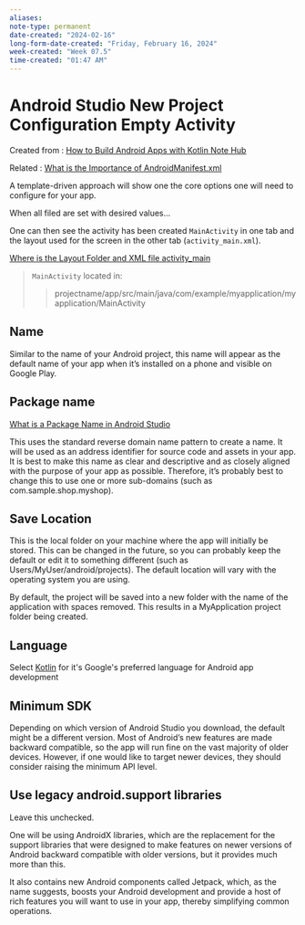 ```yaml
---
aliases:
note-type: permanent
date-created: "2024-02-16"
long-form-date-created: "Friday, February 16, 2024"
week-created: "Week 07.5"
time-created: "01:47 AM"
---
```


# Android Studio New Project Configuration Empty Activity

Created from : [How to Build Android Apps with Kotlin Note Hub](How%20to%20Build%20Android%20Apps%20with%20Kotlin%20Note%20Hub.md)

Related : [What is the Importance of AndroidManifest.xml](What%20is%20the%20Importance%20of%20AndroidManifest.xml.md)

A template-driven approach will show one the core options one will need to
configure for your app.

When all filed are set with desired values...

One can then see the activity has been created `MainActivity` in one tab and
the layout used for the screen in the other tab (`activity_main.xml`).

[Where is the Layout Folder and XML file activity_main](Where%20is%20the%20Layout%20Folder%20and%20XML%20file%20activity_main.md)

> `MainActivity` located in:
>
> > projectname/app/src/main/java/com/example/myapplication/myapplication/MainActivity

## Name

Similar to the name of your Android project, this name will appear as the
default name of your app when it’s installed on a phone and visible on Google
Play.

## Package name

[What is a Package Name in Android Studio](What%20is%20a%20Package%20Name%20in%20Android%20Studio.md)

This uses the standard reverse domain name pattern to create a name.
It will be used as an address identifier for source code and assets in your app.
It is best to make this name as clear and descriptive and as closely aligned
with the purpose of your app as possible. Therefore, it’s probably best to
change this to use one or more sub-domains (such as com.sample.shop.myshop).

## Save Location

This is the local folder on your machine where the app will initially be stored.
This can be changed in the future, so you can probably keep the default or edit
it to something different (such as Users/MyUser/android/projects). The default
location will vary with the operating system you are using.

By default, the project will be saved into a new folder with the name of the
application with spaces removed. This results in a MyApplication project folder
being created.

## Language

Select [Kotlin](../../4-hub-notes-🚉/Kotlin%20Programming%20Language.md) for
it's Google's preferred language for Android app development

## Minimum SDK

Depending on which version of Android Studio you download, the default might
be a different version. Most of Android’s new features are made backward
compatible, so the app will run fine on the vast majority of older devices.
However, if one would like to target newer devices, they should consider
raising the minimum API level.

## Use legacy android.support libraries

Leave this unchecked.

One will be using AndroidX libraries, which are the replacement for the support
libraries that were designed to make features on newer versions of Android
backward compatible with older versions, but it provides much more than this.

It also contains new Android components called Jetpack, which, as the name
suggests, boosts your Android development and provide a host of rich features
you will want to use in your app, thereby simplifying common operations.
